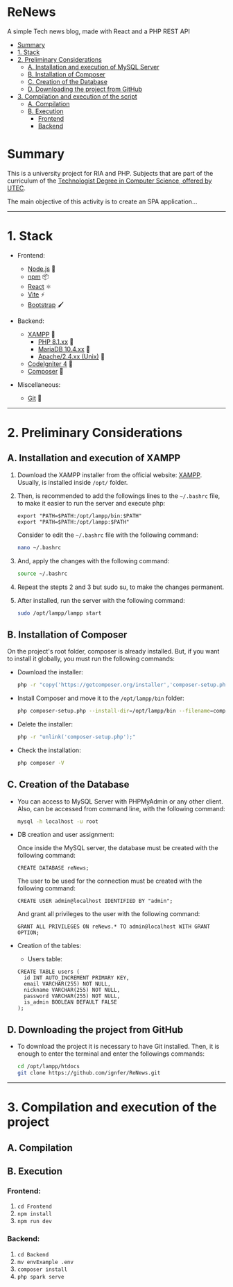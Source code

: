 # ReNews
A simple Tech news blog, made with React and a PHP REST API

- [Summary](#summary)
- [1. Stack](#1-stack)
- [2. Preliminary Considerations](#2-preliminary-considerations)
  - [A. Installation and execution of MySQL Server](#a-installation-and-execution-of-xampp)
  - [B. Installation of Composer](#b-installation-of-composer)
  - [C. Creation of the Database](#c-creation-of-the-database)
  - [D. Downloading the project from GitHub](#d-downloading-the-project-from-github)
- [3. Compilation and execution of the script](#3-compilation-and-execution-of-the-project)
  - [A. Compilation](#a-compilation)
  - [B. Execution](#b-execution)
    - [Frontend](#frontend)
    - [Backend](#backend)


# Summary

This is a university project for RIA and PHP. Subjects that are part of the curriculum of the
[Technologist Degree in Computer Science, offered by UTEC](https://utec.edu.uy/en/education/undergraduate-study/technologist-degree-in-computer-science/).

The main objective of this activity is to create an SPA application...

- - -
# 1. Stack

- Frontend:

  - [Node.js](https://nodejs.org/en/) 🚀
  - [npm](https://www.npmjs.com/) 📦
  - [React](https://react.dev/) ⚛️
  - [Vite](https://vitejs.dev/) ⚡
  - [Bootstrap](https://getbootstrap.com/) 🖌️

- Backend:

  - [XAMPP](https://www.apachefriends.org/index.html) 🚀
    - [PHP  8.1.xx](https://www.php.net/manual/en/) 🐘
    - [MariaDB 10.4.xx](https://mariadb.org/) 🐬
    - [Apache/2.4.xx (Unix)](https://httpd.apache.org/) 🦊
  - [CodeIgniter 4](https://codeigniter.com/) 🎸
  - [Composer](https://getcomposer.org/) 🎼

- Miscellaneous:

  - [Git](https://git-scm.com/) 🐙

- - -

# 2. Preliminary Considerations

## A. Installation and execution of XAMPP

1. Download the XAMPP installer from the official website: [XAMPP](https://www.apachefriends.org/index.html).
  Usually, is installed inside `/opt/` folder. 
  
2. Then, is recommended to add the followings lines to the `~/.bashrc` file, to make it easier to run the server and 
 execute php:

    ```
    export "PATH=$PATH:/opt/lampp/bin:$PATH"
    export "PATH=$PATH:/opt/lampp:$PATH" 
    ```

    Consider to edit the `~/.bashrc` file with the following command:

    ```bash
    nano ~/.bashrc
    ```
3. And, apply the changes with the following command:

    ```bash
    source ~/.bashrc
    ```
    
4. Repeat the stepts 2 and 3 but sudo su, to make the changes permanent.

5. After installed, run the server with the following command:
    
    ```bash
    sudo /opt/lampp/lampp start
    ```
## B. Installation of Composer
  On the project's root folder, composer is already installed. But, if you want to install it globally, you must 
  run the following commands:

  - Download the installer:

    ```bash
    php -r "copy('https://getcomposer.org/installer','composer-setup.php');"
    ```

  - Install Composer and move it to the `/opt/lampp/bin` folder:
    ```bash
    php composer-setup.php --install-dir=/opt/lampp/bin --filename=composer
    ```

  - Delete the installer:
    ```bash
    php -r "unlink('composer-setup.php');"
    ```

  - Check the installation:
    ```bash
    php composer -V
    ```

## C. Creation of the Database

- You can access to MySQL Server with PHPMyAdmin or any other client. Also, can be accessed from command line, 
  with the following command:

  ```bash
  mysql -h localhost -u root
  ```
  

- DB creation and user assignment:

  Once inside the MySQL server, the database must be created with the following command:

  ```
  CREATE DATABASE reNews;
  ```
  The user to be used for the connection must be created with the following command:

  ```
  CREATE USER admin@localhost IDENTIFIED BY "admin";
  ```
  
  And grant all privileges to the user with the following command:
  ```
  GRANT ALL PRIVILEGES ON reNews.* TO admin@localhost WITH GRANT OPTION;
  ```

- Creation of the tables:

  - Users table:
  ```
  CREATE TABLE users (
    id INT AUTO_INCREMENT PRIMARY KEY,
    email VARCHAR(255) NOT NULL,
    nickname VARCHAR(255) NOT NULL,
    password VARCHAR(255) NOT NULL,
    is_admin BOOLEAN DEFAULT FALSE
  );
  ```

## D. Downloading the project from GitHub

- To download the project it is necessary to have Git installed. Then, it is enough to enter the terminal and 
  enter the followings commands:

  ```bash
  cd /opt/lampp/htdocs
  git clone https://github.com/ignfer/ReNews.git
  ```

- - -
# 3. Compilation and execution of the project
## A. Compilation

## B. Execution

### Frontend:

1. `cd Frontend`
2. `npm install`
3. `npm run dev`

### Backend:

1. `cd Backend`
2. `mv envExample .env`
3. `composer install`
4. `php spark serve`

